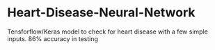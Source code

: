# Heart-Disease-Neural-Network
Tensforflow/Keras model to check for heart disease with a few simple inputs. 86% accuracy in testing
